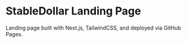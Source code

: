 # StableDollar Landing Page

Landing page built with Next.js, TailwindCSS, and deployed via GitHub Pages.